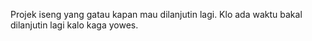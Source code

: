 Projek iseng yang gatau kapan mau dilanjutin lagi. Klo ada waktu bakal dilanjutin lagi kalo kaga yowes.
